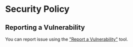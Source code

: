 # Security Policy

## Reporting a Vulnerability

You can report issue using the ["Report a Vulnerability"](https://github.com/scottstraughan/saorsail-popular-db/security/advisories/new)
tool.
